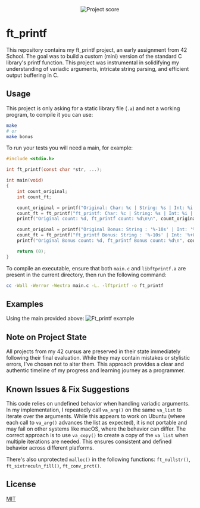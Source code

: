 <div align="center">
  <img src="https://i.ibb.co/cmF80PB/image.png" alt="Project score">
</div>

# ft_printf

This repository contains my ft_printf project, an early assignment from 42 School. The goal was to build a custom (mini) version of the standard C library's printf function. This project was instrumental in solidifying my understanding of variadic arguments, intricate string parsing, and efficient output buffering in C. 

## Usage

This project is only asking for a static library file (`.a`) and not a working program, to compile it you can use:
```bash
make
# or
make bonus
```

To run your tests you will need a main, for example:
```C
#include <stdio.h>

int ft_printf(const char *str, ...);

int main(void)
{
    int count_original;
    int count_ft;

    count_original = printf("Original: Char: %c | String: %s | Int: %i | Hex: %x | Percent: %%\n", 'A', "Test String", 12345, 6789);
    count_ft = ft_printf("ft_printf: Char: %c | String: %s | Int: %i | Hex: %x | Percent: %%\n", 'A', "Test String", 12345, 6789) - 1; // minus one to account for the extra char: "Original" vs "ft_printf"
    printf("Original count: %d, ft_printf count: %d\n\n", count_original, count_ft);

    count_original = printf("Original Bonus: String : '%-10s' | Int: '%+05d' | Hex: '%#x'\n", "Hello", 42, 255);
    count_ft = ft_printf("ft_printf Bonus: String : '%-10s' | Int: '%+05d' | Hex: '%#x'\n", "Hello", 42, 255) - 1; // minus one to account for the extra char: "Original" vs "ft_printf"
    printf("Original Bonus count: %d, ft_printf Bonus count: %d\n", count_original, count_ft);

    return (0);
}
```

To compile an executable, ensure that both `main.c` and `libftprintf.a` are present in the current directory, then run the following command:
```bash
cc -Wall -Werror -Wextra main.c -L. -lftprintf -o ft_printf
```

## Examples

Using the main provided above: 
![Ft_printf example](https://i.ibb.co/GfhMx7dc/image.png)

## Note on Project State

All projects from my 42 cursus are preserved in their state immediately following their final evaluation. While they may contain mistakes or stylistic errors, I've chosen not to alter them. This approach provides a clear and authentic timeline of my progress and learning journey as a programmer.

## Known Issues & Fix Suggestions

This code relies on undefined behavior when handling variadic arguments. In my implementation, I repeatedly call `va_arg()` on the same `va_list` to iterate over the arguments. While this appears to work on Ubuntu (where each call to `va_arg()` advances the list as expected), it is not portable and may fail on other systems like macOS, where the behavior can differ. The correct approach is to use `va_copy()` to create a copy of the `va_list` when multiple iterations are needed. This ensures consistent and defined behavior across different platforms.

There's also unprotected `malloc()` in the following functions: `ft_nullstr()`, `ft_sixtreculn_fill()`, `ft_conv_prct()`.

## License

[MIT](https://choosealicense.com/licenses/mit/)
